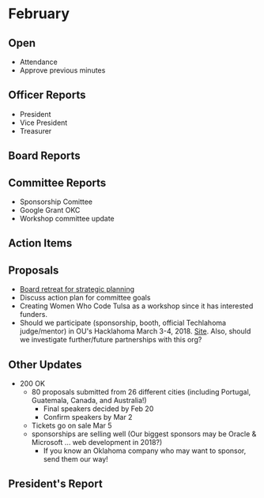 # February

## Open
* Attendance
* Approve previous minutes

## Officer Reports
* President
* Vice President
* Treasurer

## Board Reports


## Committee Reports
- Sponsorship Comittee
- Google Grant OKC
- Workshop committee update

## Action Items


## Proposals
- [Board retreat for strategic planning](https://docs.google.com/document/d/1SmGH7bqBPcwpEz3zCQ-Lwg7bOhPA8i0iWtp1O-to0vE/edit?usp=sharing) 
- Discuss action plan for committee goals
- Creating Women Who Code Tulsa as a workshop since it has interested funders.
- Should we participate (sponsorship, booth, official Techlahoma judge/mentor) in OU's Hacklahoma March 3-4, 2018.  [Site](https://hacklahoma.org/). Also, should we investigate further/future partnerships with this org?

## Other Updates

* 200 OK
  * 80 proposals submitted from 26 different cities (including Portugal, Guatemala, Canada, and Australia!)
    * Final speakers decided by Feb 20
    * Confirm speakers by Mar 2
  * Tickets go on sale Mar 5
  * sponsorships are selling well (Our biggest sponsors may be Oracle & Microsoft ... web development in 2018?)
    * If you know an Oklahoma company who may want to sponsor, send them our way!

## President's Report 
